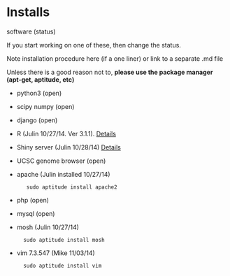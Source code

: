 # Installs

software (status)

If you start working on one of these, then change the status.

Note installation procedure here (if a one liner) or link to a separate .md file

Unless there is a good reason not to, __please use the package manager (apt-get, aptitude, etc)__

* python3 (open)
* scipy numpy (open)
* django (open)
* R (Julin 10/27/14.  Ver 3.1.1).  [Details](https://github.com/jnmaloof/debian-lab-server/blob/master/r_install.md)
* Shiny server (Julin 10/28/14) [Details](https://github.com/jnmaloof/debian-lab-server/blob/master/shiny-server_install.md)
* UCSC genome browser (open)
* apache (Julin installed 10/27/14)

         sudo aptitude install apache2

* php (open)
* mysql (open)
* mosh (Julin 10/27/14)

        sudo aptitude install mosh

* vim 7.3.547 (Mike 11/03/14)

        sudo aptitude install vim
